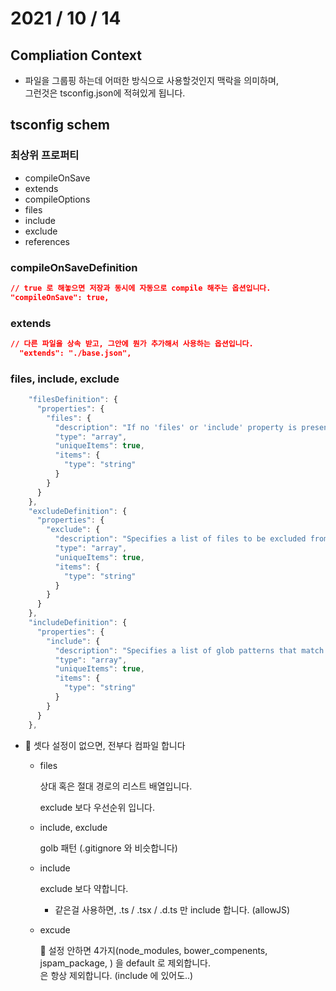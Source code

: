 # 2021 / 10 / 14

## Compliation Context
* 파일을 그룹핑 하는데 어떠한 방식으로 사용할것인지 맥락을 의미하며, <br>
  그런것은 tsconfig.json에 적혀있게 됩니다.

## tsconfig schem

### 최상위 프로퍼티
* compileOnSave
* extends
* compileOptions
* files
* include
* exclude
* references

### compileOnSaveDefinition
```json
// true 로 해놓으면 저장과 동시에 자동으로 compile 해주는 옵션입니다.
"compileOnSave": true,
```
### extends
```json
// 다른 파일을 상속 받고, 그안에 뭔가 추가해서 사용하는 옵션입니다.
  "extends": "./base.json",
```
### files, include, exclude
```ts
    "filesDefinition": {
      "properties": {
        "files": {
          "description": "If no 'files' or 'include' property is present in a tsconfig.json, the compiler defaults to including all files in the containing directory and subdirectories except those specified by 'exclude'. When a 'files' property is specified, only those files and those specified by 'include' are included.",
          "type": "array",
          "uniqueItems": true,
          "items": {
            "type": "string"
          }
        }
      }
    },
    "excludeDefinition": {
      "properties": {
        "exclude": {
          "description": "Specifies a list of files to be excluded from compilation. The 'exclude' property only affects the files included via the 'include' property and not the 'files' property. Glob patterns require TypeScript version 2.0 or later.",
          "type": "array",
          "uniqueItems": true,
          "items": {
            "type": "string"
          }
        }
      }
    },
    "includeDefinition": {
      "properties": {
        "include": {
          "description": "Specifies a list of glob patterns that match files to be included in compilation. If no 'files' or 'include' property is present in a tsconfig.json, the compiler defaults to including all files in the containing directory and subdirectories except those specified by 'exclude'. Requires TypeScript version 2.0 or later.",
          "type": "array",
          "uniqueItems": true,
          "items": {
            "type": "string"
          }
        }
      }
    },
```
* 📌 셋다 설정이 없으면, 전부다 컴파일 합니다

  * files

      상대 혹은 절대 경로의 리스트 배열입니다.

      exclude 보다 우선순위 입니다.

  * include, exclude

      golb 패턴 (.gitignore 와 비슷합니다)

  * include

      exclude 보다 약합니다.

      * 같은걸 사용하면, .ts / .tsx / .d.ts 만 include 합니다. (allowJS)
  * excude

      🔑 설정 안하면 4가지(node_modules, bower_compenents, jspam_package, ) 을 default 로 제외합니다. 
      <br>
      은 항상 제외합니다. (include 에 있어도..)